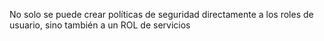 No solo se puede crear políticas de seguridad directamente a los roles de usuario, sino también a un ROL de servicios